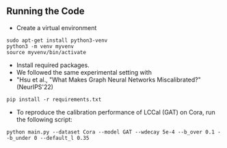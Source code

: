 ## Running the Code
- Create a virtual environment
```
sudo apt-get install python3-venv
python3 -m venv myvenv
source myvenv/bin/activate
```
- Install required packages. 
- We followed the same experimental setting with 
- "Hsu et al., "What Makes Graph Neural Networks Miscalibrated?" (NeurIPS'22)
```
pip install -r requirements.txt
```
- To reproduce the calibration performance of LCCal (GAT) on Cora, run the following script:
```
python main.py --dataset Cora --model GAT --wdecay 5e-4 --b_over 0.1 --b_under 0 --default_l 0.35
```
